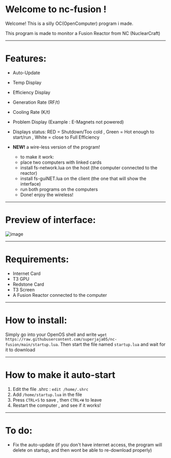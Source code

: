 # Welcome to nc-fusion !

Welcome! This is a silly OC(OpenComputer) program i made.

This program is made to monitor a Fusion Reactor from NC (NuclearCraft)

---------------

# Features:

- Auto-Update
- Temp Display
- Efficiency Display
- Generation Rate (RF/t)
- Cooling Rate (K/t)
- Problem Display (Example : E-Magnets not powered)

- Displays status: RED = Shutdown/Too cold , Green = Hot enough to start/run , White = close to Full Efficiency

- **NEW!** a wire-less version of the program!
  - to make it work:
  - place two computers with linked cards
  - install fs-network.lua on the host (the computer connected to the reactor)
  - install fs-guiNET.lua on the client (the one that will show the interface)
  - run both programs on the computers
  - Done! enjoy the wireless!

---------------

# Preview of interface:

![image](https://user-images.githubusercontent.com/38012296/125560128-5469feed-239d-4fe1-84a3-3f1a2f036656.png)

---------------

# Requirements:

- Internet Card
- T3 GPU
- Redstone Card
- T3 Screen
- A Fusion Reactor connected to the computer

---------------

# How to install:

Simply go into your OpenOS shell and write `wget https://raw.githubusercontent.com/superjaja05/nc-fusion/main/startup.lua`.
Then start the file named `startup.lua` and wait for it to download

---------------

# How to make it auto-start

1. Edit the file .shrc : `edit /home/.shrc`
2. Add `/home/startup.lua` in the file
3. Press `CTRL+S` to save , then `CTRL+W` to leave
4. Restart the computer , and see if it works!

---------------

# To do:

- Fix the auto-update (if you don't have internet access, the program will delete on startup, and then wont be able to re-download properly)
